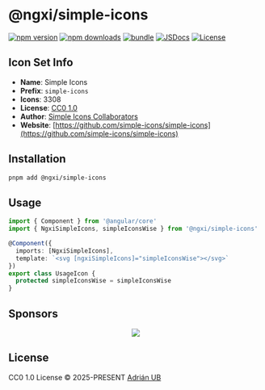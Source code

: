 # @ngxi/simple-icons

[![npm version][npm-version-src]][npm-version-href]
[![npm downloads][npm-downloads-src]][npm-downloads-href]
[![bundle][bundle-src]][bundle-href]
[![JSDocs][jsdocs-src]][jsdocs-href]
[![License][license-src]][license-href]

## Icon Set Info

- **Name**: Simple Icons
- **Prefix**: `simple-icons`
- **Icons**: 3308
- **License**: [CC0 1.0](https://github.com/simple-icons/simple-icons/blob/develop/LICENSE.md)
- **Author**: [Simple Icons Collaborators](https://github.com/simple-icons/simple-icons)
- **Website**: [https://github.com/simple-icons/simple-icons](https://github.com/simple-icons/simple-icons)

## Installation

```sh
pnpm add @ngxi/simple-icons
```

## Usage

```ts
import { Component } from '@angular/core'
import { NgxiSimpleIcons, simpleIconsWise } from '@ngxi/simple-icons'

@Component({
  imports: [NgxiSimpleIcons],
  template: `<svg [ngxiSimpleIcons]="simpleIconsWise"></svg>`
})
export class UsageIcon {
  protected simpleIconsWise = simpleIconsWise
}
```

## Sponsors

<p align="center">
  <a href="https://cdn.jsdelivr.net/gh/adrian-ub/static/sponsors.svg">
    <img src='https://cdn.jsdelivr.net/gh/adrian-ub/static/sponsors.svg'/>
  </a>
</p>

## License

CC0 1.0 License © 2025-PRESENT [Adrián UB](https://github.com/adrian-ub)

<!-- Badges -->

[npm-version-src]: https://img.shields.io/npm/v/@ngxi/simple-icons?style=flat&colorA=080f12&colorB=1fa669
[npm-version-href]: https://npmjs.com/package/@ngxi/simple-icons
[npm-downloads-src]: https://img.shields.io/npm/dm/@ngxi/simple-icons?style=flat&colorA=080f12&colorB=1fa669
[npm-downloads-href]: https://npmjs.com/package/@ngxi/simple-icons
[bundle-src]: https://img.shields.io/bundlephobia/minzip/@ngxi/simple-icons?style=flat&colorA=080f12&colorB=1fa669&label=minzip
[bundle-href]: https://bundlephobia.com/result?p=@ngxi/simple-icons
[license-src]: https://img.shields.io/npm/l/@ngxi/simple-icons?style=flat&colorA=080f12&colorB=1fa669
[license-href]: https://github.com/adrian-ub/ngxi/blob/main/LICENSE
[jsdocs-src]: https://img.shields.io/badge/jsdocs-reference-080f12?style=flat&colorA=080f12&colorB=1fa669
[jsdocs-href]: https://www.jsdocs.io/package/@ngxi/simple-icons

